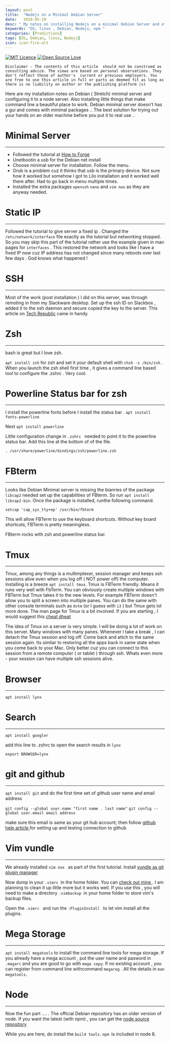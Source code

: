 ```yaml
---
layout: post
title:  "Nodejs on a Minimal Debian Server"
date:   2018-05-19
desc: " My notes on installing Nodejs on a minimal Debian Server and other things"
keywords: "OS, linux , Debian, Nodejs, npm "
categories: [Predictions]
tags: [OS, Debian, linux, Nodejs]
icon: icon-fire-alt
---
```

[![MIT Licence](https://badges.frapsoft.com/os/mit/mit.svg?v=103)](https://opensource.org/licenses/mit-license.php)
[![Open Source Love](https://badges.frapsoft.com/os/v1/open-source.png?v=103)](https://github.com/ellerbrock/open-source-badge/)

	Disclaimer - The contents of this article  should not be construed as consulting advice. The views are based on personal observations. They don't reflect those of author's  current or previous employers. You are free to use this article in full or parts as deemed fit as long as there is no liability on author or the publishing platform (s)



Here are my installation notes on Debian ( Stretch) minimal server and configuring it to a node server. Also installing little things that make command line a beautiful place to work. Debian minimal server doesn't has a gui and comes with minimal packages .. The best solution for trying out your hands on an older machine before you put it to real use .. 

# Minimal Server
---
- Followed  the tutorial at [How to Forge](https://howtoforge.com/tutorial/debian-minimal-server)
- Unetbootin a usb for the Debian net install
- Choose minimal server for installation. Follow the menu. 
- Grub is a problem cuz it thinks that usb is the primary device. Not sure how it worked but somehow I got to Lilo installation and it worked well there after. Had to go back in menu multiple times. 
- Installed the extra packages `openssh` `nano` and `vim nox` as they are anyway needed. 

# Static  IP
---
Followed the tutorial to give server a fixed ip . Changed the `/etc/network/interface` file exactly as the tutorial but networking stopped. So you may skip this part of the tutorial rather use the example given in man pages for `interfaces` . This restored the network and looks like I have a fixed IP now cuz IP address has not changed since many reboots over last few days . God knows what happened ! 

# SSH 
---
Most of the work (post installation ) I did on this server, was through remoting in from my Slackware desktop. Set up the ssh ID on Slackbox , added it to the ssh daemon and secure copied the key to the server. This article on [Tech Republic]( https://techrepublic.com/article/how-to-use-secure-copy-with-ssh-key-authentication) came in handy. 

# Zsh 
---
bash is great but I love zsh. 

`apt install zsh` for zsh and set it your default shell with `chsh -s /bin/zsh` . When you launch the zsh shell first time , it gives a command line based tool to configure the .zshrc . Very cool.

# Powerline Status bar for zsh
---
I install the powerline fonts before I install the status bar . `apt install fonts-powerline`

Next `apt install powerline`

Little configuration change in `.zshrc ` needed to point it to the powerline status bar. Add this line at the bottom of of the file. 

`. /usr/share/powerline/bindings/zsh/powerline.zsh`

# FBterm
---
Looks like Debian Minimal server is missing the bianries of the package `libcap2` needed set up the capabilities of FBterm. So run `apt install libcap2-bin`. Once the package is installed, runthe following command. 

	setcap 'cap_sys_tty+ep' /usr/bin/fbterm

This will allow FBTerm to use the keyboard shortcuts. Without key board shortcuts, FBTerm is pretty meaningless. 

FBterm rocks with zsh and powerline status bar. 

# Tmux
---
Tmux, among any things is a multimplexer, session manager and keeps ssh sessions alive even when you log off ( NOT power off) the computer. Installing is a breeze `apt install tmux`.  Tmux is FBTerm friendly. Means it runs very well with FbTerm. You can obviously create multiple windows with FBTerm but Tmux takes it to the new levels. For example FBTerm doesn't allow you to split a screen into multiple panes. You can do the same with other console terminals such as `dvtm` (or I guess with `i3` ) but Tmux gets lot more done. The man page for Tmux is a bit involved. If you are starting  , I would suggest this [cheat dheat](https://gist.github.com/andreyvit/2921703) 

The idea of Tmux on a server is very simple. I will be doing a lot of work on this server. Many windows with many panes. Whenever I take a break , I can detach the Tmux session and log off. Come back and attch to the same session again. Its simliar to restoring all the apps back in same state when you come back to your Mac. Only better cuz you can connect to this session from a remote computer ( or tablet ) through ssh. Whats even more - your session can have multiple ssh sessions alive. 

# Browser
---
`apt install lynx`

# Search 
---
`apt install googler`

add this line to .zshrc to open the  search results in `lynx `

`export BROWSER=lynx`

# git and github
---
`apt install git` and do the first time set of github user name and email address 

`git config --global user.name "first name . last name"`
`git config --global user.email email address`

make sure this email is same as  your git hub account; then follow [github help article ](https://help.github.com/articles/connecting-to-github-with-ssh ) for setting up and testing connection to  github


# Vim vundle 
---
We already installed `vim nox ` as part of the first tutorial. Install [vundle as git plugin manager ](https://github.com/VundleVim/Vundle.vim)

Now dump in your `.vimrc `in the home folder. You can [check out mine ](https://github.com/ashutoshmjain/homepage/blob/gh-pages/dotfiles/.vimrc) . I am planning to clean it up little more but it works well. If you use this , you will need to make a directory `.vimbackup `in your home folder to store vim's backup files. 

Open the `.vimrc ` and run the `:PluginInstall ` to let vim install all the plugins. 

# Mega Storage
---
`apt install megatools` to install the command line tools for mega storage. If you already have a mega account , put the user name and pasword in `.magarc` and you are good to go with `maga copy`. If no existing account , you can register from command line withcommand `megareg` . All the details in `man megatools`.



# Node
---
Now the fun part .... . The official Debian repository has an older version of node. If you want the latest (with npm) , you can get the [node source repository](http://nodesource.com/blog/installing-node-js-tutorial-debian-linux)

While you are here, do install the `build tools`. `npm `is included in node 8. 
